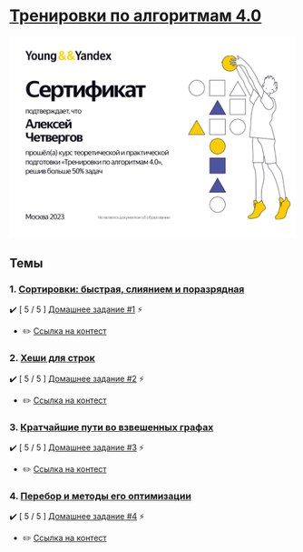 # [Тренировки по алгоритмам 4.0](https://yandex.ru/yaintern/training/algorithm-training_4)

<img src="certificate.jpg">

## Темы
###  **1.** [Сортировки: быстрая, слиянием и поразрядная](https://youtube.com/live/e3WhTm1G--o)
:heavy_check_mark: [ 5 / 5 ] [Домашнее задание #1]() :zap:
  - :pencil2: [Ссылка на контест](https://contest.yandex.ru/contest/53029)

###  **2.** [Хеши для строк](https://youtube.com/live/nSgDk6P_8pI)
:heavy_check_mark: [ 5 / 5 ] [Домашнее задание #2]() :zap:
  - :pencil2: [Ссылка на контест](https://contest.yandex.ru/contest/53030)

###  **3.** [Кратчайшие пути во взвешенных графах](https://youtu.be/sGU4xxp9N3o)
:heavy_check_mark: [ 5 / 5 ] [Домашнее задание #3]() :zap:
  - :pencil2: [Ссылка на контест](https://contest.yandex.ru/contest/53031)

###  **4.** [Перебор и методы его оптимизации](https://youtube.com/live/PNzrc52lrSw)
:heavy_check_mark: [ 5 / 5 ] [Домашнее задание #4]() :zap:
  - :pencil2: [Ссылка на контест](https://contest.yandex.ru/contest/53032)